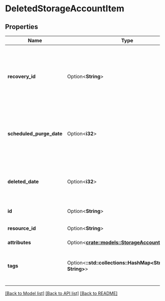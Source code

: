# DeletedStorageAccountItem

## Properties

Name | Type | Description | Notes
------------ | ------------- | ------------- | -------------
**recovery_id** | Option<**String**> | The url of the recovery object, used to identify and recover the deleted storage account. | [optional]
**scheduled_purge_date** | Option<**i32**> | The time when the storage account is scheduled to be purged, in UTC | [optional][readonly]
**deleted_date** | Option<**i32**> | The time when the storage account was deleted, in UTC | [optional][readonly]
**id** | Option<**String**> | Storage identifier. | [optional][readonly]
**resource_id** | Option<**String**> | Storage account resource Id. | [optional][readonly]
**attributes** | Option<[**crate::models::StorageAccountAttributes**](StorageAccountAttributes.md)> |  | [optional]
**tags** | Option<**::std::collections::HashMap<String, String>**> | Application specific metadata in the form of key-value pairs. | [optional][readonly]

[[Back to Model list]](../README.md#documentation-for-models) [[Back to API list]](../README.md#documentation-for-api-endpoints) [[Back to README]](../README.md)


